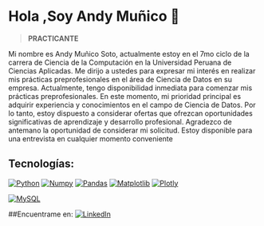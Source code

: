 # Hola ,Soy Andy Muñico 👋
> **PRACTICANTE**

Mi nombre es Andy Muñico Soto, actualmente estoy en el 7mo ciclo de la carrera de Ciencia de la Computación en la Universidad Peruana de Ciencias
Aplicadas. Me dirijo a ustedes para expresar mi interés en realizar mis prácticas preprofesionales en el área de Ciencia de Datos en su empresa.
Actualmente, tengo disponibilidad inmediata para comenzar mis prácticas preprofesionales.
En este momento, mi prioridad principal es adquirir experiencia y conocimientos en el campo de Ciencia de Datos. Por lo tanto, estoy dispuesto a
considerar ofertas que ofrezcan oportunidades significativas de aprendizaje y desarrollo profesional.
Agradezco de antemano la oportunidad de considerar mi solicitud. Estoy disponible para una entrevista en cualquier momento conveniente

## Tecnologías:
[![Python](https://img.shields.io/badge/Python-yellow?style=for-the-badge&logo=python&logoColor=white&labelColor=101010)]()
[![Numpy](https://img.shields.io/badge/Numpy-007396?style=for-the-badge&logo=numpy&logoColor=white&labelColor=101010)]()
[![Pandas](https://img.shields.io/badge/Pandas-4285F4?style=for-the-badge&logo=pandas&logoColor=white&labelColor=101010)]()
[![Matplotlib](https://img.shields.io/badge/Matplotlib-9146FF?style=for-the-badge&logo=matplotlib&logoColor=white&labelColor=101010)]()
[![Plotly](https://img.shields.io/badge/Plotly-3DDC84?style=for-the-badge&logo=plotly&logoColor=white&labelColor=101010)]()


[![MySQL](https://img.shields.io/badge/MySQL-4479A1?style=for-the-badge&logo=mysql&logoColor=white&labelColor=101010)]()

##Encuentrame en:
[![LinkedIn](https://img.shields.io/badge/LinkedIn-Brais_Moure-0077B5?style=for-the-badge&logo=linkedin&logoColor=white&labelColor=101010)]([https://www.linkedin.com/in/braismoure](https://www.linkedin.com/in/andy-mu%C3%B1ico-soto-6478a71b5/))
<!--
**andyjohan0/andyjohan0** is a ✨ _special_ ✨ repository because its `README.md` (this file) appears on your GitHub profile.

Here are some ideas to get you started:

- 🔭 I’m currently working on ...
- 🌱 I’m currently learning ...
- 👯 I’m looking to collaborate on ...
- 🤔 I’m looking for help with ...
- 💬 Ask me about ...
- 📫 How to reach me: ...
- 😄 Pronouns: ...
- ⚡ Fun fact: ...
-->
